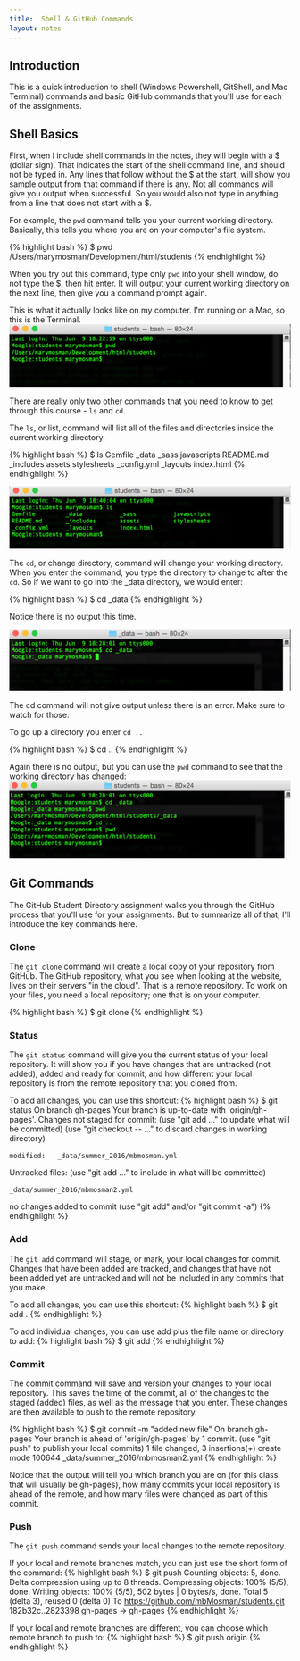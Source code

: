 ```yaml
---
title:  Shell & GitHub Commands
layout: notes
---
```


## Introduction
This is a quick introduction to shell (Windows Powershell, GitShell, and Mac Terminal) commands and basic GitHub commands that you'll use for each of the assignments.

## Shell Basics
First, when I include shell commands in the notes, they will begin with a $ (dollar sign). That indicates the start of the shell command line, and should not be typed in. Any lines that follow without the $ at the start, will show you sample output from that command if there is any. Not all commands will give you output when successful. So you would also not type in anything from a line that does not start with a $.

For example, the `pwd` command tells you your current working directory. Basically, this tells you where you are on your computer's file system.

{% highlight bash %}
$ pwd
/Users/marymosman/Development/html/students
{% endhighlight %}

When you try out this command, type only `pwd` into your shell window, do not type the $, then hit enter. It will output your current working directory on the next line, then give you a command prompt again.   

This is what it actually looks like on my computer.  I'm running on a Mac, so this is the Terminal.
<img src="../assets/images/shell-github-cmds/terminal-pwd-cmd.png" alt="Terminal showing pwd command">

There are really only two other commands that you need to know to get through this course - `ls` and `cd`.

The `ls`, or list, command will list all of the files and directories inside the current working directory.

{% highlight bash %}
$ ls
Gemfile        _data		      _sass		        javascripts
README.md	     _includes	    assets		      stylesheets
_config.yml	   _layouts	      index.html
{% endhighlight %}

<img src="../assets/images/shell-github-cmds/terminal-ls-cmd.png" alt="Terminal showing ls command">

The `cd`, or change directory, command will change your working directory. When you enter the command, you type the directory to change to after the `cd`.  So if we want to go into the _data directory, we would enter:

{% highlight bash %}
$ cd _data
{% endhighlight %}

Notice there is no output this time.  

<img src="../assets/images/shell-github-cmds/terminal-cd-cmd.png" alt="Terminal showing pwd command">

The cd command will not give output unless there is an error.  Make sure to watch for those.  

To go up a directory you enter `cd ..`

{% highlight bash %}
$ cd ..
{% endhighlight %}

Again there is no output, but you can use the `pwd` command to see that the working directory has changed:
<img src="../assets/images/shell-github-cmds/terminal-cd2-cmd.png" alt="Terminal showing cd .. command">


## Git Commands
The GitHub Student Directory assignment walks you through the GitHub process that you'll use for your assignments.  But to summarize all of that, I'll introduce the key commands here.


### Clone
The `git clone` command will create a local copy of your repository from GitHub. The GitHub repository, what you see when looking at the website, lives on their servers "in the cloud".  That is a remote repository.  To work on your files, you need a local repository; one that is on your computer.

{% highlight bash %}
$ git clone <clone-url>
{% endhighlight %}


### Status
The `git status` command will give you the current status of your local repository. It will show you if you have changes that are untracked (not added), added and ready for commit, and how different your local repository is from the remote repository that you cloned from.

To add all changes, you can use this shortcut:
{% highlight bash %}
$ git status
On branch gh-pages
Your branch is up-to-date with 'origin/gh-pages'.
Changes not staged for commit:
  (use "git add <file>..." to update what will be committed)
  (use "git checkout -- <file>..." to discard changes in working directory)

	modified:   _data/summer_2016/mbmosman.yml

Untracked files:
  (use "git add <file>..." to include in what will be committed)

	_data/summer_2016/mbmosman2.yml

no changes added to commit (use "git add" and/or "git commit -a")
{% endhighlight %}


### Add
The `git add` command will stage, or mark, your local changes for commit. Changes that have been added are tracked, and changes that have not been added yet are untracked and will not be included in any commits that you make.

To add all changes, you can use this shortcut:
{% highlight bash %}
$ git add .
{% endhighlight %}

To add individual changes, you can use add plus the file name or directory to add:
{% highlight bash %}
$ git add <file-or-directory-name>
{% endhighlight %}


### Commit
The commit command will save and version your changes to your local repository. This saves the time of the commit, all of the changes to the staged (added) files, as well as the message that you enter.  These changes are then available to push to the remote repository.

{% highlight bash %}
$ git commit -m "added new file"
On branch gh-pages
Your branch is ahead of 'origin/gh-pages' by 1 commit.
  (use "git push" to publish your local commits)
 1 file changed, 3 insertions(+)
 create mode 100644 _data/summer_2016/mbmosman2.yml
{% endhighlight %}

Notice that the output will tell you which branch you are on (for this class that will usually be gh-pages), how many commits your local repository is ahead of the remote, and how many files were changed as part of this commit.


### Push
The `git push` command sends your local changes to the remote repository.  

If your local and remote branches match, you can just use the short form of the command:
{% highlight bash %}
$ git push
Counting objects: 5, done.
Delta compression using up to 8 threads.
Compressing objects: 100% (5/5), done.
Writing objects: 100% (5/5), 502 bytes | 0 bytes/s, done.
Total 5 (delta 3), reused 0 (delta 0)
To https://github.com/mbMosman/students.git
   182b32c..2823398  gh-pages -> gh-pages
{% endhighlight %}

If your local and remote branches are different, you can choose which remote branch to push to:
{% highlight bash %}
$ git push origin <remote-branch-name>
{% endhighlight %}
